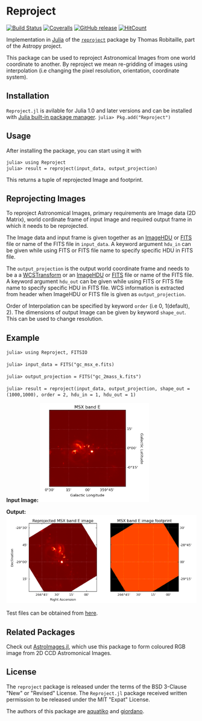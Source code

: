 # Reproject

[![Build Status](https://travis-ci.com/JuliaAstro/Reproject.jl.svg?branch=master)](https://travis-ci.com/JuliaAstro/Reproject.jl)
[![Coveralls](https://coveralls.io/repos/github/JuliaAstro/Reproject.jl/badge.svg?branch=master)](https://coveralls.io/github/JuliaAstro/Reproject.jl?branch=master)
[![GitHub release](https://img.shields.io/github/release/JuliaAstro/Reproject.jl.svg)](https://github.com/JuliaAstro/Reproject.jl/releases/)
[![HitCount](http://hits.dwyl.io/JuliaAstro/Reproject.jl.svg)](http://hits.dwyl.io/JuliaAstro/Reproject.jl)

Implementation in [Julia](https://julialang.org/) of the
[`reproject`](https://github.com/astropy/reproject) package by Thomas
Robitaille, part of the Astropy project.

This package can be used to reproject Astronomical Images from one world coordinate to another. By reproject we mean re-gridding of images using interpolation (i.e changing the pixel resolution, orientation, coordinate system).

Installation
-------

`Reproject.jl` is avilable for Julia 1.0 and later versions and can be installed with [Julia built-in package manager](https://docs.julialang.org/en/v1/stdlib/Pkg/).
`julia> Pkg.add("Reproject")`

Usage
-------

After installing the package, you can start using it with

```
julia> using Reproject
julia> result = reproject(input_data, output_projection)
```

This returns a tuple of reprojected Image and footprint. 


Reprojecting Images
-------

To reproject Astronomical Images, primary requirements are Image data (2D Matrix), world cordinate frame of input Image and required output frame in which it needs to be reprojected. 

The Image data and input frame is given together as an [ImageHDU](http://juliaastro.github.io/FITSIO.jl/latest/index.html) or [FITS](https://github.com/JuliaAstro/FITSIO.jl) file or name of the FITS file in `input_data`. A keyword argument `hdu_in` can be given while using FITS or FITS file name to specify specific HDU in FITS file.

The `output_projection` is the output world coordinate frame and needs to be a a [WCSTransform](https://github.com/JuliaAstro/WCS.jl) or an [ImageHDU](http://juliaastro.github.io/FITSIO.jl/latest/index.html) or [FITS](https://github.com/JuliaAstro/FITSIO.jl) file or name of the FITS file. A keyword argument `hdu_out` can be given while using FITS or FITS file name to specify specific HDU in FITS file.
WCS information is extracted from header when ImageHDU or FITS file is given as `output_projection`.

Order of Interpolation can be specified by keyword `order` (i.e 0, 1(default), 2). 
The dimensions of output Image can be given by keyword `shape_out`. This can be used to change resolution.


Example
-------
```
julia> using Reproject, FITSIO

julia> input_data = FITS("gc_msx_e.fits)

julia> output_projection = FITS("gc_2mass_k.fits")

julia> result = reproject(input_data, output_projection, shape_out = (1000,1000), order = 2, hdu_in = 1, hdu_out = 1)
```
**Input Image:**
<img name="community" src="Images/input.png"/>

**Output:**
<img name="community" src="Images/output.png"/>

Test files can be obtained from [here](https://astropy.stsci.edu/data/).

Related Packages
-------
Check out [AstroImages.jl](https://github.com/JuliaAstro/AstroImages.jl), which use this package to form coloured RGB image from 2D CCD Astromonical Images.

License
-------

The `reproject` package is released under the terms of the BSD 3-Clause "New" or
"Revised" License.  The `Reproject.jl` package received written permission to be
released under the MIT "Expat" License.

The authors of this package are [aquatiko](https://github.com/aquatiko) and [giordano](https://github.com/giordano).
